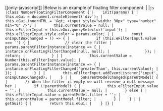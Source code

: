 [[only-javascript]]
|Below is an example of floating filter component:
|
|```js
|class NumberFloatingFilterComponent {
|    init(params) {
|        this.eGui = document.createElement('div');
|        this.eGui.innerHTML = '&gt; <input style="width: 30px" type="number" min="0" />';
|        this.currentValue = null;
|        this.eFilterInput = this.eGui.querySelector('input');
|        this.eFilterInput.style.color = params.color;
|
|        const onInputBoxChanged = () => {
|            if (this.eFilterInput.value === '') {
|                // clear the filter
|                params.parentFilterInstance(instance => {
|                    instance.onFloatingFilterChanged(null, null);
|                });
|                return;
|            }
|
|            this.currentValue = Number(this.eFilterInput.value);
|            params.parentFilterInstance(instance => {
|                instance.onFloatingFilterChanged('greaterThan', this.currentValue);
|            });
|        }
|
|        this.eFilterInput.addEventListener('input', onInputBoxChanged);
|    }
|
|    onParentModelChanged(parentModel) {
|        // When the filter is empty we will receive a null message her
|        if (!parentModel) {
|            this.eFilterInput.value = '';
|            this.currentValue = null;
|        } else {
|            this.eFilterInput.value = parentModel.filter + '';
|            this.currentValue = parentModel.filter;
|        }
|    }
|
|    getGui() {
|        return this.eGui;
|    }
|}
|```
